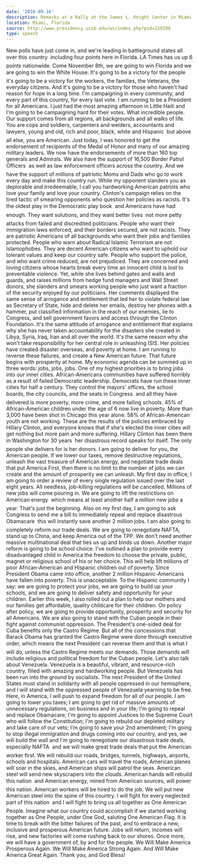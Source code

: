 ```yaml
---
date: '2016-09-16'
description: Remarks at a Rally at the James L. Knight Center in Miami, Florida
location: Miami, Florida
source: http://www.presidency.ucsb.edu/ws/index.php?pid=119208
type: speech
---
```


New polls have just come in, and we're leading in battleground states all over this country  including four points here in Florida. LA Times has us up 6 points nationwide. Come November 8th, we are going to win Florida and we are going to win the White House. It's going to be a victory for the people  it's going to be a victory for the workers, the families, the Veterans, the everyday citizens. And it's going to be a victory for those who haven't had reason for hope in a long time. I'm campaigning in every community, and every part of this country, for every last vote. I am running to be a President for all Americans. I just had the most amazing afternoon in Little Haiti and I'm going to be campaigning hard for their votes. What incredible people. Our support comes from all regions, all backgrounds and all walks of life. You are cops and soldiers, carpenters and welders, accountants and lawyers, young and old, rich and poor, black, white and Hispanic  but above all else, you are American. Just today, I was honored to get the endorsement of recipients of the Medal of Honor and many of our amazing military leaders. We now have the endorsements of more than 160 top generals and Admirals. We also have the support of 16,500 Border Patrol Officers  as well as law enforcement officers across the country. And we have the support of millions of patriotic Moms and Dads who go to work every day and make this country run. While my opponent slanders you as deplorable and irredeemable, I call you hardworking American patriots who love your family and love your country. Clinton's campaign relies on the tired tactic of smearing opponents who question her policies as racists. It's the oldest play in the Democratic play book  and Americans have had enough. They want solutions, and they want better lives  not more petty attacks from failed and discredited politicians. People who want their immigration laws enforced, and their borders secured, are not racists. They are patriotic Americans of all backgrounds who want their jobs and families protected. People who warn about Radical Islamic Terrorism are not Islamophobes. They are decent American citizens who want to uphold our tolerant values and keep our country safe. People who support the police, and who want crime reduced, are not prejudiced. They are concerned and loving citizens whose hearts break every time an innocent child is lost to preventable violence. Yet, while she lives behind gates and walls and guards, and raises millions from hedge fund managers and Wall Street donors, she slanders and smears working people who just want a fraction of the security enjoyed by our politicians. Her comments displayed the same sense of arrogance and entitlement that led her to violate federal law as Secretary of State, hide and delete her emails, destroy her phones with a hammer, put classified information in the reach of our enemies, lie to Congress, and sell government favors and access through the Clinton Foundation. It's the same attitude of arrogance and entitlement that explains why she has never taken accountability for the disasters she created in Libya, Syria, Iraq, Iran and all over the world. It's the same reason why she won't take responsibility for her central role in unleashing ISIS. Her policies have created disaster overseas, and poverty at home. I am running to reverse these failures, and create a New American future. That future begins with prosperity at home. My economic agenda can be summed up in three words: jobs, jobs, jobs. One of my highest priorities is to bring jobs into our inner cities. African-Americans communities have suffered horribly as a result of failed Democratic leadership. Democrats have run these inner cities for half a century. They control the mayors' offices, the school boards, the city councils, and the seats in Congress  and all they have delivered is more poverty, more crime, and more failing schools. 45% of African-American children under the age of 6 now live in poverty. More than 3,000 have been shot in Chicago this year alone. 58% of African-American youth are not working. These are the results of the policies embraced by Hillary Clinton, and everyone knows that if she's elected the inner cities will get nothing but more pain and more suffering. Hillary Clinton has been there in Washington for 30 years  her disastrous record speaks for itself. The only people she delivers for is her donors. I am going to deliver for you, the American people. If we lower our taxes, remove destructive regulations, unleash the vast treasure of American energy, and negotiate trade deals that put America First, then there is no limit to the number of jobs we can create and the amount of prosperity we can unleash. My first day in office, I am going to order a review of every single regulation issued over the last eight years. All needless, job-killing regulations will be cancelled. Millions of new jobs will come pouring in. We are going to lift the restrictions on American energy  which means at least another half a million new jobs a year. That's just the beginning. Also on my first day, I am going to ask Congress to send me a bill to immediately repeal and replace disastrous Obamacare  this will instantly save another 2 million jobs. I am also going to completely reform our trade deals. We are going to renegotiate NAFTA, stand up to China, and keep America out of the TPP. We don't need another massive multinational deal that ties us up and binds us down. Another major reform is going to be school choice. I've outlined a plan to provide every disadvantaged child in America the freedom to choose the private, public, magnet or religious school of his or her choice. This will help lift millions of poor African-American and Hispanic children out of poverty. Since President Obama came into office, another 2 million Hispanic-Americans have fallen into poverty. This is unacceptable. To the Hispanic community I say: we are going to protect your jobs, we are going to build up your schools, and we are going to deliver safety and opportunity for your children. Earlier this week, I also rolled out a plan to help our mothers and our families get affordable, quality childcare for their children. On policy after policy, we are going to provide opportunity, prosperity and security for all Americans. We are also going to stand with the Cuban people in their fight against communist oppression. The President's one-sided deal for Cuba benefits only the Castro Regime. But all of the concessions that Barack Obama has granted the Castro Regime were done through executive order, which means the next President can reverse them  and that is what I will do, unless the Castro Regime meets our demands. Those demands will include religious and political freedom for the Cuban people. Let's also talk about Venezuela. Venezuela is a beautiful, vibrant, and resource-rich country, filled with amazing and hardworking people. But Venezuela has been run into the ground by socialists. The next President of the United States must stand in solidarity with all people oppressed in our hemisphere, and I will stand with the oppressed people of Venezuela yearning to be free. Here, in America, I will push to expand freedom for all of our people. I am going to lower you taxes; I am going to get rid of massive amounts of unnecessary regulations, on business and in your life; I'm going to repeal and replace Obamacare; I'm going to appoint Justices to the Supreme Court who will follow the Constitution; I'm going to rebuild our depleted military and take care of our vets; I'm going to save your 2nd amendment; I'm going to stop illegal immigration and drugs coming into our country, and yes, we will build the wall and I'm going to renegotiate our disastrous trade deals, especially NAFTA  and we will make great trade deals that put the American worker first. We will rebuild our roads, bridges, tunnels, highways, airports, schools and hospitals. American cars will travel the roads, American planes will soar in the skies, and American ships will patrol the seas. American steel will send new skyscrapers into the clouds. American hands will rebuild this nation  and American energy, mined from American sources, will power this nation. American workers will be hired to do the job. We will put new American steel into the spine of this country. I will fight for every neglected part of this nation  and I will fight to bring us all together as One American People. Imagine what our country could accomplish if we started working together as One People, under One God, saluting One American Flag. It is time to break with the bitter failures of the past, and to embrace a new, inclusive and prosperous American future. Jobs will return, incomes will rise, and new factories will come rushing back to our shores. Once more, we will have a government of, by and for the people. We Will Make America Prosperous Again. We Will Make America Strong Again. And Will Make America Great Again. Thank you, and God Bless!